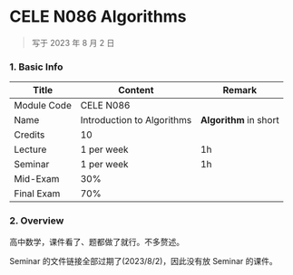 # CELE N086 Algorithms

>   写于 2023 年 8 月 2 日



### 1. Basic Info

| Title       | Content                    | Remark                 |
| ----------- | -------------------------- | ---------------------- |
| Module Code | CELE N086                  |                        |
| Name        | Introduction to Algorithms | **Algorithm** in short |
| Credits     | 10                         |                        |
| Lecture     | 1 per week                 | 1h                     |
| Seminar     | 1 per week                 | 1h                     |
| Mid-Exam    | 30%                        |                        |
| Final Exam  | 70%                        |                        |



### 2. Overview

高中数学，课件看了、题都做了就行。不多赘述。

Seminar 的文件链接全部过期了(2023/8/2)，因此没有放 Seminar 的课件。



